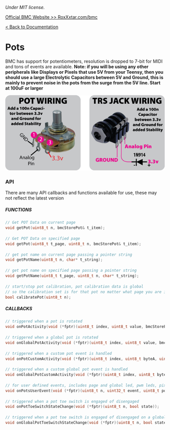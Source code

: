 *Under MIT license.*

[Official BMC Website >> RoxXxtar.com/bmc](https://www.roxxxtar.com/bmc)

[< Back to Documentation](README.md)

# Pots
BMC has support for potentiometers, resolution is dropped to 7-bit for MIDI and tons of events are available. **Note: if you will be using any other peripherals like Displays or Pixels that use 5V from your Teensy, then you should use a large Electrolytic Capacitors between 5V and Ground, this is mainly to prevent noise in the pots from the surge from the 5V line. Start at 100uF or larger**

![Potentiometer Wiring](../images/pot-wiring.jpg)

### API
There are many API callbacks and functions available for use, these may not reflect the latest version

##### FUNCTIONS
```c++
// Get POT Data on current page
void getPot(uint8_t n, bmcStorePot& t_item);

// Get POT Data on specified page
void getPot(uint8_t t_page, uint8_t n, bmcStorePot& t_item);

// get pot name on current page passing a pointer string
void getPotName(uint8_t n, char* t_string);

// get pot name on specified page passing a pointer string
void getPotName(uint8_t t_page, uint8_t n, char* t_string);

// start/stop pot calibration, pot calibration data is global
// so the calibration set is for that pot no matter what page you are in.
bool calibratePot(uint8_t n);
```

##### CALLBACKS
```c++
// triggered when a pot is rotated
void onPotActivity(void (*fptr)(uint8_t index, uint8_t value, bmcStorePot data));

// triggered when a global pot is rotated
void onGlobalPotActivity(void (*fptr)(uint8_t index, uint8_t value, bmcStorePot data));

// triggered when a custom pot event is handled
void onPotCustomActivity(void (*fptr)(uint8_t index, uint8_t byteA, uint8_t byteB, uint8_t byteC, uint8_t t_value));

// triggered when a custom global pot event is handled
void onGlobalPotCustomActivity(void (*fptr)(uint8_t index, uint8_t byteA, uint8_t byteB, uint8_t byteC, uint8_t t_value));

// for user defined events, includes page and global led, pwm leds, pixels and rgb pixels
void onPotsUserEvent(void (*fptr)(uint8_t n, uint32_t event, uint8_t ports, uint8_t value));

// triggered when a pot toe switch is engaged of disengaged
void onPotToeSwitchStateChange(void (*fptr)(uint8_t n, bool state));

// triggered when a pot toe switch is engaged of disengaged on a global pot
void onGlobalPotToeSwitchStateChange(void (*fptr)(uint8_t n, bool state));
```
